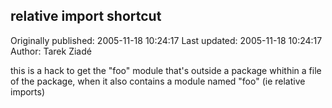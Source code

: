 ## relative import shortcut

Originally published: 2005-11-18 10:24:17
Last updated: 2005-11-18 10:24:17
Author: Tarek Ziadé

this is a hack to get the "foo" module that's outside a package whithin a file of the package, when it also contains a module named "foo" (ie relative imports)